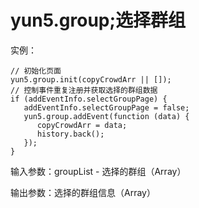 # yun5.group;选择群组

实例：

```text
// 初始化页面
yun5.group.init(copyCrowdArr || []);
// 控制事件重复注册并获取选择的群组数据
if (addEventInfo.selectGroupPage) {
   addEventInfo.selectGroupPage = false;
   yun5.group.addEvent(function (data) {
      copyCrowdArr = data;
      history.back();
   });
}
```

输入参数：groupList - 选择的群组（Array）

输出参数：选择的群组信息（Array）

